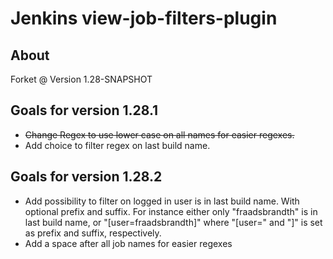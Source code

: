 # Jenkins view-job-filters-plugin

## About
Forket @ Version 1.28-SNAPSHOT

## Goals for version 1.28.1
* ~~Change Regex to use lower case on all names for easier regexes.~~
* Add choice to filter regex on last build name.

## Goals for version 1.28.2
* Add possibility to filter on logged in user is in last build name. With optional prefix and suffix. For instance either only "fraadsbrandth" is in last build name, or "[user=fraadsbrandth]" where "[user=" and "]" is set as prefix and suffix, respectively.
* Add a space after all job names for easier regexes
